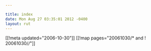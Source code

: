 ```yaml
---

title: index
date: Mon Aug 27 03:35:01 2012 -0400
layout: rut
---
```


[[!meta updated="2006-10-30"]]
[[!map pages="20061030/* and ! 20061030/*/*"]]
